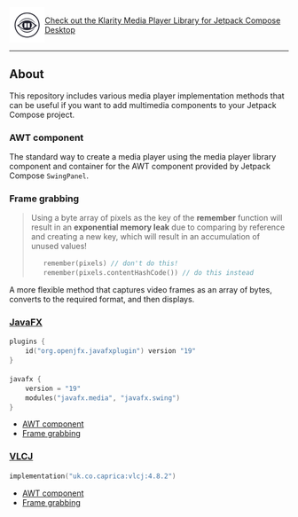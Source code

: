 <div style="display:flex;align-items:center;justify-content:start;">
<img src="media/klarity-logo.png" width="64" alt="klarity-logo"/>
<a href="https://github.com/numq/Klarity">Check out the Klarity Media Player Library for Jetpack Compose Desktop</a>
</div>

___

## About

This repository includes various media player implementation methods that can be useful if you want to add multimedia
components to your Jetpack Compose project.

### AWT component

The standard way to create a media player using the media player library component and container for the AWT component
provided by Jetpack Compose `SwingPanel`.

### Frame grabbing

> Using a byte array of pixels as the key of the **remember** function will result in an **exponential memory leak** due
> to comparing by reference and creating a new key, which will result in an accumulation of unused values!
> ```kotlin
>    remember(pixels) // don't do this!
>    remember(pixels.contentHashCode()) // do this instead
> ```

A more flexible method that captures video frames as an array of bytes, converts to the required format, and then
displays.

### [JavaFX](https://openjfx.io)

```kotlin
plugins {
    id("org.openjfx.javafxplugin") version "19"
}

javafx {
    version = "19"
    modules("javafx.media", "javafx.swing")
}
```

- [AWT component](https://github.com/numq/jetpack-compose-desktop-media-player/blob/master/src/main/kotlin/javafx/JfxComponentController.kt)
- [Frame grabbing](https://github.com/numq/jetpack-compose-desktop-media-player/blob/master/src/main/kotlin/javafx/JfxFrameController.kt)

### [VLCJ](https://github.com/caprica/vlcj)

```kotlin
implementation("uk.co.caprica:vlcj:4.8.2")
```

- [AWT component](https://github.com/numq/jetpack-compose-desktop-media-player/blob/master/src/main/kotlin/vlcj/VlcjComponentController.kt)
- [Frame grabbing](https://github.com/numq/jetpack-compose-desktop-media-player/blob/master/src/main/kotlin/vlcj/VlcjFrameController.kt)
